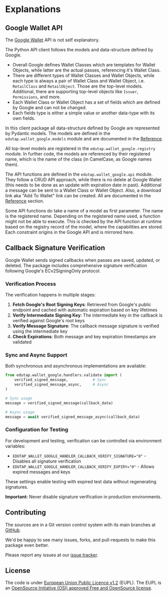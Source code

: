 # Explanations

## Google Wallet API

The [Google Wallet](https://developers.google.com/wallet/) API is not self explanatory.

The Python API client follows the models and data-structure defined by Google.

- Overall Google defines Wallet Classes which are templates for Wallet Objects, while latter are the actual passes, referencing it's Wallet Class.
- There are different types of Wallet Classes and Wallet Objects, while each type is always a pair of Wallet Class and Wallet Object, i.e. `RetailClass` and `RetailObject`.
  Those are the top-level models.
  Additional, there are supporting top-level objects like `Issuer`, `Permissions`, and more.
- Each Wallet Class or Wallet Object has a set of fields which are defined by Google and can not be changed.
- Each fields type is either a simple value or another data-type with its own fields.

In this client package all data-structure defined by Google are represented by Pydantic models.
The models are defined in the `edutap.wallet_google.models` module and are documented in the [Reference](reference.md).

All top-level models are registered in the `edutap.wallet_google.registry` module.
In further code, the models are referenced by their registered name, which is the name of the class (in CamelCase, as Google names them).

The API functions are defined in the `edutap.wallet_google.api` module.
They follow a CRUD API approach, while there is no delete at Google Wallet (this needs to be done as an update with expiration date in past).
Additional a message can be sent to a Wallet Class or Wallet Object.
Also, a download link aka  "Add To Wallet" link can be created.
All are documented in the [Reference](reference.md) section.

Some API functions do take a name of a model as first parameter.
The name is the registered name.
Depending on the registered name used, a function might not be able to execute.
This is checked by the API function at runtime based on the registry record of the model, where the capabilities are stored.
Each constraint origins in the Google API and is mirrored here.


## Callback Signature Verification

Google Wallet sends signed callbacks when passes are saved, updated, or deleted.
The package includes comprehensive signature verification following Google's ECv2SigningOnly protocol.

### Verification Process

The verification happens in multiple stages:

1. **Fetch Google's Root Signing Keys**: Retrieved from Google's public endpoint and cached with automatic expiration based on key lifetimes
2. **Verify Intermediate Signing Key**: The intermediate key in the callback is verified against Google's root keys
3. **Verify Message Signature**: The callback message signature is verified using the intermediate key
4. **Check Expirations**: Both message and key expiration timestamps are validated

### Sync and Async Support

Both synchronous and asynchronous implementations are available:

```python
from edutap.wallet_google.handlers.validate import (
    verified_signed_message,           # Sync
    verified_signed_message_async,     # Async
)

# Sync usage
message = verified_signed_message(callback_data)

# Async usage
message = await verified_signed_message_async(callback_data)
```

### Configuration for Testing

For development and testing, verification can be controlled via environment variables:

- `EDUTAP_WALLET_GOOGLE_HANDLER_CALLBACK_VERIFY_SIGNATURE="0"` - Disables all signature verification
- `EDUTAP_WALLET_GOOGLE_HANDLER_CALLBACK_VERIFY_EXPIRY="0"` - Allows expired messages and keys

These settings enable testing with expired test data without regenerating signatures.

**Important:** Never disable signature verification in production environments.

## Contributing

The sources are in a Git version control system with its main branches at [GitHub](https://github.com/edutap-eu/edutap.wallet_google).

We'd be happy to see many issues, forks, and pull-requests to make this package even better.

Please report any issues at our [issue tracker](https://github.com/edutap-eu/edutap.wallet_google/issues).


## License

The code is under [European Union Public Licence v1.2](https://joinup.ec.europa.eu/collection/eupl/eupl-text-eupl-12) (EUPL).
The EUPL is an [OpenSource Initiative (OSI) approved Free and OpenSource license](https://opensource.org/license/eupl-1-2/).
